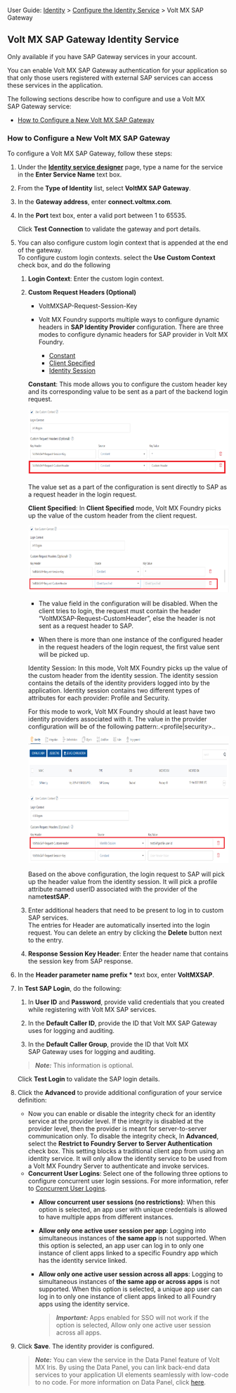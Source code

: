                               

User Guide: [Identity](Identity.md) > [Configure the Identity Service](ConfigureIdentiryService.md) > Volt MX SAP Gateway

Volt MX  SAP Gateway Identity Service
------------------------------------

Only available if you have SAP Gateway services in your account.

You can enable Volt MX SAP Gateway authentication for your application so that only those users registered with external SAP services can access these services in the application.

The following sections describe how to configure and use a Volt MX SAP Gateway service:

*   [How to Configure a New Volt MX SAP Gateway](#how-to-configure-a-new-sap-gateway)

### How to Configure a New Volt MX SAP Gateway

To configure a Volt MX SAP Gateway, follow these steps:

1.  Under the **[**Identity** service designer](ConfigureIdentiryService.md#IdentitySDpage)** page, type a name for the service in the **Enter Service Name** text box.
2.  From the **Type of Identity** list, select **VoltMX SAP Gateway**.
3.  In the **Gateway address**, enter **connect.voltmx.com**_._
    
4.  In the **Port** text box, enter a valid port between 1 to 65535.
    
    Click **Test Connection** to validate the gateway and port details.
    
5.  You can also configure custom login context that is appended at the end of the gateway.  
    To configure custom login contexts. select the **Use Custom Context** check box, and do the following
    
    1.  **Login Context**: Enter the custom login context.
        
    2.  **Custom Request Headers (Optional)**
        *   VoltMXSAP-Request-Session-Key
        *   Volt MX Foundry supports multiple ways to configure dynamic headers in **SAP Identity Provider** configuration. There are three modes to configure dynamic headers for SAP provider in Volt MX Foundry.
            
            *   [Constant](#constant)
            *   [Client Specified](#ClientSpecf)
            *   [Identity Session](#IDSession)
        
        **Constant**: This mode allows you to configure the custom header key and its corresponding value to be sent as a part of the backend login request.
        
        ![](Resources/Images/SAP_Dynamic_Headers_doc1/SAP_Dynamic_Headers_602x149.png)
        
        The value set as a part of the configuration is sent directly to SAP as a request header in the login request.
        
        **Client Specified**: In **Client Specified** mode, Volt MX Foundry picks up the value of the custom header from the client request.
        
        ![](Resources/Images/SAP_Dynamic_Headers_doc1/SAP_Dynamic_Headers_1_601x163.png)
        
        *   The value field in the configuration will be disabled. When the client tries to login, the request must contain the header “VoltMXSAP-Request-CustomHeader”, else the header is not sent as a request header to SAP.
            
        *   When there is more than one instance of the configured header in the request headers of the login request, the first value sent will be picked up.
            
        
        Identity Session: In this mode, Volt MX Foundry picks up the value of the custom header from the identity session. The identity session contains the details of the identity providers logged into by the application. Identity session contains two different types of attributes for each provider: Profile and Security.
        
        For this mode to work, Volt MX Foundry should at least have two identity providers associated with it. The value in the provider configuration will be of the following pattern:<Provider Name>.<profile|security>.<Attribute Name>.
        
        ![](Resources/Images/SAP_Dynamic_Headers_doc1/SAP_Dynamic_Headers_2_602x138.png)
        
        ![](Resources/Images/SAP_Dynamic_Headers_doc1/SAP_Dynamic_Headers_3_601x159.png)
        
        Based on the above configuration, the login request to SAP will pick up the header value from the identity session. It will pick a profile attribute named userID associated with the provider of the name**testSAP**.
        
    3.  Enter additional headers that need to be present to log in to custom SAP services.  
        The entries for Header are automatically inserted into the login request. You can delete an entry by clicking the **Delete** button next to the entry.
        
    4.  **Response Session Key Header**: Enter the header name that contains the session key from SAP response.
6.  In the **Header parameter name prefix \*** text box, enter **VoltMXSAP**.
    
7.  In **Test SAP Login**, do the following:
    
    1.  In **User ID** and **Password**, provide valid credentials that you created while registering with Volt MX SAP services.
        
    2.  In the **Default Caller ID**, provide the ID that Volt MX SAP Gateway uses for logging and auditing.
    3.  In the **Default Caller Group**, provide the ID that Volt MX SAP Gateway uses for logging and auditing.
    
    > **_Note:_** This information is optional.
    
    Click **Test Login** to validate the SAP login details.
    
8.  Click the **Advanced** to provide additional configuration of your service definition:
    *   Now you can enable or disable the integrity check for an identity service at the provider level. If the integrity is disabled at the provider level, then the provider is meant for server-to-server communication only. To disable the integrity check, In **Advanced**, select the **Restrict to Foundry Server to Server Authentication** check box. This setting blocks a traditional client app from using an identity service. It will only allow the identity service to be used from a Volt MX Foundry Server to authenticate and invoke services.
    *   **Concurrent User Logins**: Select one of the following three options to configure concurrent user login sessions. For more information, refer to [Concurrent User Logins](ConcurrentUserLogins.md).
        *   **Allow concurrent user sessions (no restrictions)**: When this option is selected, an app user with unique credentials is allowed to have multiple apps from different instances.
        *   **Allow only one active user session per app**: Logging into simultaneous instances of **the same app** is not supported. When this option is selected, an app user can log in to only one instance of client apps linked to a specific Foundry app which has the identity service linked.  
            
        *   **Allow only one active user session across all apps**: Logging to simultaneous instances of **the same app or across apps** is not supported. When this option is selected, a unique app user can log in to only one instance of client apps linked to all Foundry apps using the identity service.  
            
            > **_Important:_** Apps enabled for SSO will not work if the option is selected, Allow only one active user session across all apps.
            
9.  Click **Save**. The identity provider is configured.
    
    > **_Note:_** You can view the service in the Data Panel feature of Volt MX Iris. By using the Data Panel, you can link back-end data services to your application UI elements seamlessly with low-code to no code. For more information on Data Panel, click [here](../../../Iris/iris_user_guide/Content/DataPanel.md#top).
